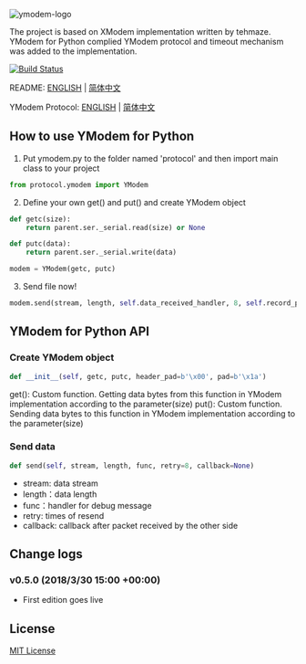 ![ymodem-logo](https://raw.githubusercontent.com/alexwoo1900/YModem/master/docs/assets/ymodem-logo.png)

The project is based on XModem implementation written by tehmaze. 
YModem for Python complied YModem protocol and timeout mechanism was added to the implementation. 

[![Build Status](https://www.travis-ci.org/alexwoo1900/YModem.svg?branch=master)](https://www.travis-ci.org/alexwoo1900/YModem)

README: [ENGLISH](https://github.com/alexwoo1900/YModem/blob/master/README.md) | [简体中文](https://github.com/alexwoo1900/YModem/blob/master/README_CN.md)

YModem Protocol: [ENGLISH]() | [简体中文](https://github.com/alexwoo1900/YModem/blob/master/YMODEM_CN.md)

## How to use YModem for Python
1. Put ymodem.py to the folder named 'protocol' and then import main class to your project
```python
from protocol.ymodem import YModem
```

2. Define your own get() and put() and create YModem object
```python
def getc(size):
    return parent.ser._serial.read(size) or None

def putc(data):
    return parent.ser._serial.write(data)

modem = YModem(getc, putc)
```

3. Send file now!
```python
modem.send(stream, length, self.data_received_handler, 8, self.record_progress)
```
## YModem for Python API

### Create YModem object
```python
def __init__(self, getc, putc, header_pad=b'\x00', pad=b'\x1a')
```
get(): Custom function. Getting data bytes from this function in YModem implementation according to the parameter(size)
put(): Custom function. Sending data bytes to this function in YModem implementation according to the parameter(size)

### Send data
```python
def send(self, stream, length, func, retry=8, callback=None)
```
- stream: data stream
- length：data length
- func：handler for debug message
- retry: times of resend
- callback: callback after packet received by the other side

## Change logs
### v0.5.0 (2018/3/30 15:00 +00:00)
- First edition goes live 

## License 
[MIT License](https://opensource.org/licenses/MIT)
